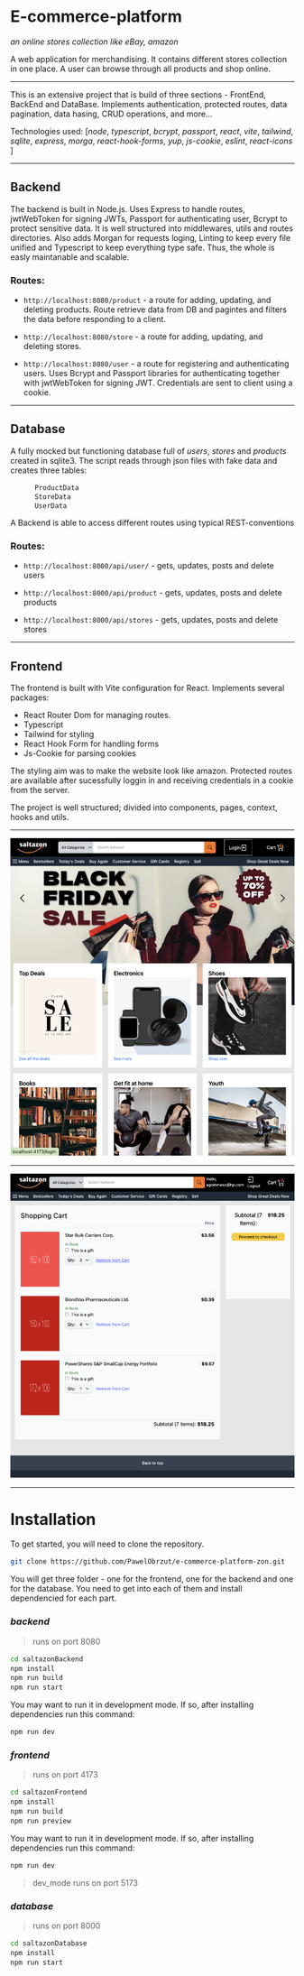 # E-commerce-platform
  _an online stores collection like eBay, amazon_


  A web application for merchandising. It contains different stores collection in one place. A user can browse through all products and shop online. 

***

  This is an extensive project that is build of three sections - FrontEnd, BackEnd and DataBase. Implements authentication, protected routes, data pagination, data hasing, CRUD operations, and more...

  Technologies used: [_node_, _typescript_, _bcrypt_, _passport_, _react_, _vite_, _tailwind_, _sqlite_, _express_, _morga_, _react-hook-forms_, _yup_, _js-cookie_, _eslint_, _react-icons_ ]
***

## Backend

  The backend is built in Node.js. Uses Express to handle routes, jwtWebToken for signing JWTs, Passport for authenticating user, Bcrypt to protect sensitive data.
  It is well structured into middlewares, utils and routes directories. Also adds Morgan for requests loging, Linting to keep every file unified and Typescript to keep everything type safe. Thus, the whole is easly maintanable and scalable.

  ### Routes:

  - `http://localhost:8080/product` - a route for adding, updating, and deleting products. Route retrieve data from DB and pagintes and filters the data before responding to a client.

  - `http://localhost:8080/store` - a route for adding, updating, and deleting stores.

  - `http://localhost:8080/user` - a route for registering and authenticating users. Uses Bcrypt and Passport libraries for authenticating together with jwtWebToken for signing JWT. Credentials are sent to client using a cookie.

***

## Database

  A fully mocked but functioning database full of _users_, _stores_ and _products_ created in sqlite3. The script reads through json files with fake data and creates three tables:
        
          ProductData
          StoreData
          UserData
        
  A Backend is able to access different routes using typical REST-conventions

  ### Routes:
  - `http://localhost:8000/api/user/` - gets, updates, posts and delete users

  - `http://localhost:8000/api/product` - gets, updates, posts and delete products

  - `http://localhost:8000/api/stores` - gets, updates, posts and delete stores

***

## Frontend

  The frontend is built with Vite configuration for React. Implements several packages: 

  - React Router Dom for managing routes. 
  - Typescript
  - Tailwind for styling
  - React Hook Form for handling forms
  - Js-Cookie for parsing cookies

  The styling aim was to make the website look like amazon. Protected routes are available after sucessfully loggin in and receiving credentials in a cookie from the server.

  The project is well structured; divided into components, pages, context, hooks and utils.

***

![LangingPageDemo](/landingPage_readme.png)

***

![CartPageDemo](/cartPage_readme.png)

***

# Installation
To get started, you will need to clone the repository. 

```bash
git clone https://github.com/PawelObrzut/e-commerce-platform-zon.git
```

You will get three folder - one for the frontend, one for the backend and one for the database. You need to get into each of them and install dependencied for each part. 

### _backend_ 
>runs on port 8080

```bash
cd saltazonBackend
npm install
npm run build
npm run start
```

You may want to run it in development mode. If so, after installing dependencies run this command:

```bash
npm run dev
```

### _frontend_ 
> runs on port 4173


```bash
cd saltazonFrontend
npm install
npm run build
npm run preview
```

You may want to run it in development mode. If so, after installing dependencies run this command:

```bash
npm run dev
```
> dev_mode runs on port 5173

### _database_
> runs on port 8000

```bash
cd saltazonDatabase
npm install
npm run start
```